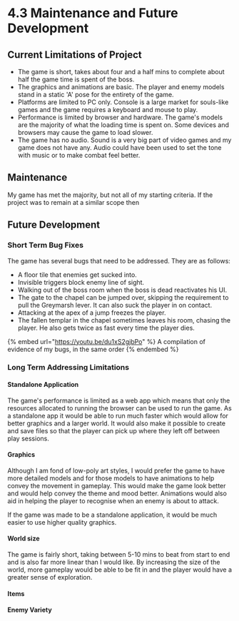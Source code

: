 # 4.3 Maintenance and Future Development

## Current Limitations of Project

* The game is short, takes about four and a half mins to complete about half the game time is spent of the boss.
* The graphics and animations are basic. The player and enemy models stand in a static 'A' pose for the entirety of the game.
* Platforms are limited to PC only. Console is a large market for souls-like games and the game requires a keyboard and mouse to play.
* Performance is limited by browser and hardware. The game's models are the majority of what the loading time is spent on. Some devices and browsers may cause the game to load slower.
* The game has no audio. Sound is a very big part of video games and my game does not have any. Audio could have been used to set the tone with music or to make combat feel better.

## Maintenance

My game has met the majority, but not all of my starting criteria. If the project was to remain at a similar scope then&#x20;

## Future Development

### Short Term Bug Fixes

The game has several bugs that need to be addressed. They are as follows:

* A floor tile that enemies get sucked into.
* Invisible triggers block enemy line of sight.
* Walking out of the boss room when the boss is dead reactivates his UI.
* The gate to the chapel can be jumped over, skipping the requirement to pull the Greymarsh lever. It can also suck the player in on contact.
* Attacking at the apex of a jump freezes the player.
* The fallen templar in the chapel sometimes leaves his room, chasing the player. He also gets twice as fast every time the player dies.

{% embed url="https://youtu.be/du1xS2gjbPo" %}
A compilation of evidence of my bugs, in the same order
{% endembed %}

### Long Term Addressing Limitations

#### Standalone Application

The game's performance is limited as a web app which means that only the resources allocated to running the browser can be used to run the game. As a standalone app it would be able to run much faster which would allow for better graphics and a larger world. It would also make it possible to create and save files so that the player can pick up where they left off between play sessions.

#### Graphics

Although I am fond of low-poly art styles, I would prefer the game to have more detailed models and for those models to have animations to help convey the movement in gameplay. This would make the game look better and would help convey the theme and mood better. Animations would also aid in helping the player to recognise when an enemy is about to attack.&#x20;

If the game was made to be a standalone application, it would be much easier to use higher quality graphics.

#### World size

The game is fairly short, taking between 5-10 mins to beat from start to end and is also far more linear than I would like. By increasing the size of the world, more gameplay would be able to be fit in and the player would have a greater sense of exploration.

#### Items



#### Enemy Variety
